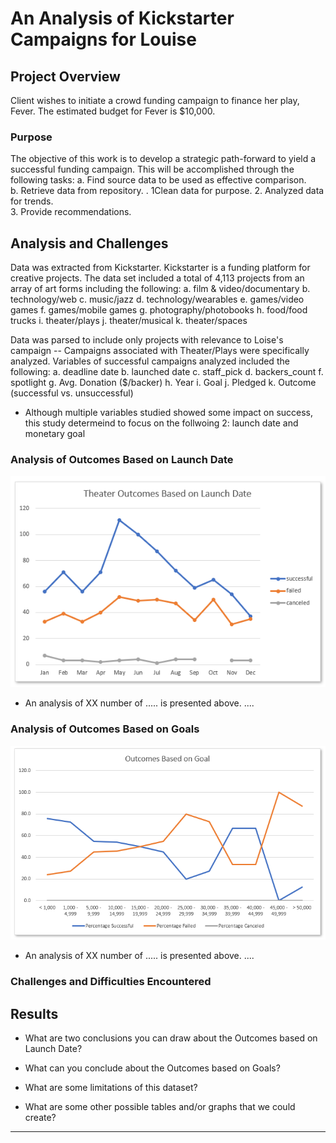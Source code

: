 # An Analysis of Kickstarter Campaigns for Louise

## Project Overview
Client wishes to initiate a crowd funding campaign to finance her play, Fever. The estimated budget for Fever is $10,000.  

### Purpose
The objective of this work is to develop a strategic path-forward to yield a successful funding campaign.  This will be accomplished through the following tasks:
       a. Find source data to be used as effective comparison.  
         b. Retrieve data from repository.
     	. 1Clean data for purpose. 
     2. Analyzed data for trends.  
     3. Provide recommendations.  

## Analysis and Challenges
Data was extracted from Kickstarter.  Kickstarter is a funding platform for creative projects.  The data set included a total of 4,113 projects from an array of art forms including the following: 
     a. film & video/documentary
     b. technology/web
     c. music/jazz
     d. technology/wearables
     e. games/video games
     f. games/mobile games
     g. photography/photobooks
     h. food/food trucks
     i. theater/plays
     j. theater/musical
     k. theater/spaces

Data was parsed to include only projects with relevance to Loise's campaign -- Campaigns associated with Theater/Plays were specifically analyzed.  Variables of successful campaigns analyzed included the following: 
     a. deadline date
     b. launched date
     c. staff_pick
     d. backers_count
     f. spotlight
     g. Avg. Donation ($/backer)
     h. Year
     i. Goal
     j. Pledged
     k. Outcome (successful vs. unsuccessful)

- Although multiple variables studied showed some impact on success, this study determeind to focus on the follwoing 2:  launch date and monetary goal


### Analysis of Outcomes Based on Launch Date

![Theater_Outcomes_vs_Launch.PNG](https://github.com/MikeHankinson/kickstarter-analysis/blob/master/Theater_Outcomes_vs_Launch.PNG)

- An analysis of XX number of ..... is presented above.  ....

### Analysis of Outcomes Based on Goals

![Outcomes_vs_Goals.PNG](https://github.com/MikeHankinson/kickstarter-analysis/blob/master/Outcomes_vs_Goals.PNG)

- An analysis of XX number of ..... is presented above.  ....

### Challenges and Difficulties Encountered

## Results

- What are two conclusions you can draw about the Outcomes based on Launch Date?

- What can you conclude about the Outcomes based on Goals?

- What are some limitations of this dataset?

- What are some other possible tables and/or graphs that we could create?






-----------------------------------------------------------------------------------------------------------

